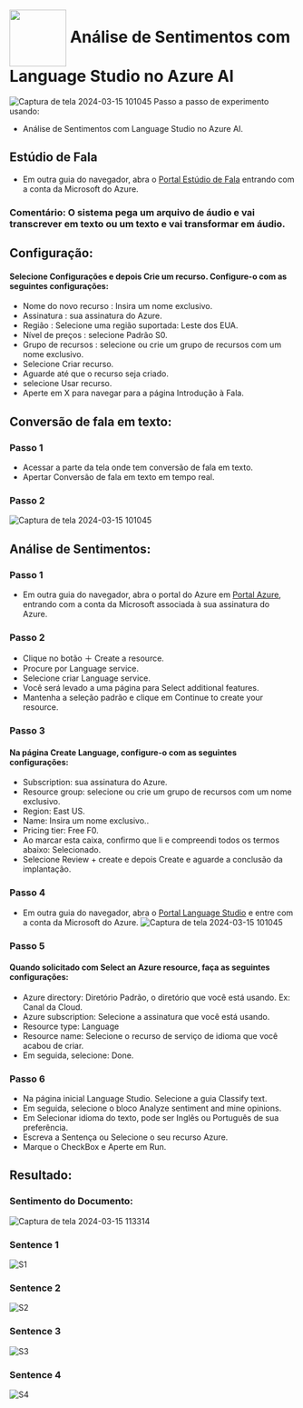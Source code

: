 <h1>
    <a href="https://github.com/AureliobotIA/Microsoft-Fundamentos-de-IA-DIO/blob/main/01%20Trabalhando%20com%20Machine%20Learning%20na%20Pr%C3%A1tica%20no%20Azure%20ML/download.jpg/">
     <img align="center" width="100px" src="https://github.com/AureliobotIA/Microsoft-Fundamentos-de-IA-DIO/blob/main/01%20Trabalhando%20com%20Machine%20Learning%20na%20Pr%C3%A1tica%20no%20Azure%20ML/download.jpg"></a>
    <span> Análise de Sentimentos com Language Studio no Azure AI</span>
</h1>


![Captura de tela 2024-03-15 101045](https://github.com/AureliobotIA/Microsoft-Fundamentos-de-AI-DIO/blob/main/03%20An%C3%A1lise%20de%20Sentimentos%20com%20Language%20Studio%20no%20Azure%20AI/inputs/conversacao%20tempo%20real.JPG)
Passo a passo de experimento usando:
  - Análise de Sentimentos com Language Studio no Azure AI.
    
## Estúdio de Fala
- Em outra guia do navegador, abra o [Portal Estúdio de Fala](https://speech.microsoft.com/portal) entrando com a conta da Microsoft do Azure.
  
### Comentário: O sistema pega um arquivo de áudio e vai transcrever em texto ou um texto e vai transformar em áudio.

## Configuração:
#### Selecione Configurações e depois Crie um recurso. Configure-o com as seguintes configurações:
- Nome do novo recurso : Insira um nome exclusivo.
- Assinatura : sua assinatura do Azure.
- Região : Selecione uma região suportada: Leste dos EUA.
- Nível de preços : selecione Padrão S0.
- Grupo de recursos : selecione ou crie um grupo de recursos com um nome exclusivo.
- Selecione Criar recurso.
- Aguarde até que o recurso seja criado.
- selecione Usar recurso.
- Aperte em X para navegar para a página Introdução à Fala.

## Conversão de fala em texto: 
### Passo 1
- Acessar a parte da tela onde tem conversão de fala em texto.
- Apertar Conversão de fala em texto em tempo real.

### Passo 2

![Captura de tela 2024-03-15 101045](https://github.com/AureliobotIA/Microsoft-Fundamentos-de-AI-DIO/blob/main/03%20An%C3%A1lise%20de%20Sentimentos%20com%20Language%20Studio%20no%20Azure%20AI/inputs/audio%20em%20texto.JPG
)

## Análise de Sentimentos:
### Passo 1
- Em outra guia do navegador, abra o portal do Azure em [Portal Azure](https://portal.azure.com), entrando com a conta da Microsoft associada à sua assinatura do Azure.

### Passo 2
- Clique no botão ＋ Create a resource.
- Procure por Language service.
- Selecione criar Language service.
- Você será levado a uma página para Select additional features.
- Mantenha a seleção padrão e clique em Continue to create your resource.

### Passo 3
#### Na página Create Language, configure-o com as seguintes configurações:
- Subscription: sua assinatura do Azure.
- Resource group: selecione ou crie um grupo de recursos com um nome exclusivo.
- Region: East US.
- Name: Insira um nome exclusivo..
- Pricing tier: Free F0.
- Ao marcar esta caixa, confirmo que li e compreendi todos os termos abaixo: Selecionado.
- Selecione Review + create e depois Create e aguarde a conclusão da implantação.

### Passo 4
- Em outra guia do navegador, abra o [Portal Language Studio](https://language.cognitive.azure.com) e entre com a conta da Microsoft do Azure.
![Captura de tela 2024-03-15 101045](https://github.com/AureliobotIA/Microsoft-Fundamentos-de-AI-DIO/blob/main/03%20An%C3%A1lise%20de%20Sentimentos%20com%20Language%20Studio%20no%20Azure%20AI/inputs/language%20azure.JPG)
### Passo 5
#### Quando solicitado com Select an Azure resource, faça as seguintes configurações:
- Azure directory: Diretório Padrão, o diretório que você está usando. Ex: Canal da Cloud.
- Azure subscription: Selecione a assinatura que você está usando.
- Resource type: Language
- Resource name: Selecione o recurso de serviço de idioma que você acabou de criar.
- Em seguida, selecione: Done.

### Passo 6
- Na página inicial Language Studio. Selecione a guia Classify text.
- Em seguida, selecione o bloco Analyze sentiment and mine opinions.
- Em Selecionar idioma do texto, pode ser Inglês ou Português de sua preferência.
- Escreva a Sentença ou Selecione o seu recurso Azure.
- Marque o CheckBox e Aperte em Run.

## Resultado:
### Sentimento do Documento:

![Captura de tela 2024-03-15 113314](https://github.com/DalilaDeveloperMobile/dio-practice-microsoft-azure-ai-fundamentals/assets/29806802/2bb65bf4-cd85-4117-97f7-75fc1bd6fe57)

### Sentence 1
![S1](https://github.com/AureliobotIA/Microsoft-Fundamentos-de-AI-DIO/blob/main/03%20An%C3%A1lise%20de%20Sentimentos%20com%20Language%20Studio%20no%20Azure%20AI/inputs/sentenca%2001.JPG
)

### Sentence 2

![S2](https://github.com/AureliobotIA/Microsoft-Fundamentos-de-AI-DIO/blob/main/03%20An%C3%A1lise%20de%20Sentimentos%20com%20Language%20Studio%20no%20Azure%20AI/inputs/sentenca%2002.JPG
)

### Sentence 3

![S3](https://github.com/AureliobotIA/Microsoft-Fundamentos-de-AI-DIO/blob/main/03%20An%C3%A1lise%20de%20Sentimentos%20com%20Language%20Studio%20no%20Azure%20AI/inputs/sentenca%2003.JPG
)

### Sentence 4

![S4](https://github.com/AureliobotIA/Microsoft-Fundamentos-de-AI-DIO/blob/main/03%20An%C3%A1lise%20de%20Sentimentos%20com%20Language%20Studio%20no%20Azure%20AI/inputs/sentenca%2004.JPG
)

